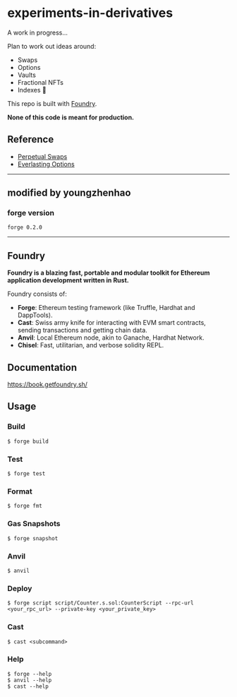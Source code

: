 # experiments-in-derivatives

A work in progress...

Plan to work out ideas around:

- Swaps
- Options
- Vaults
- Fractional NFTs
- Indexes 🤔

This repo is built with [Foundry](https://github.com/gakonst/foundry).

**None of this code is meant for production.**

## Reference

- [Perpetual Swaps](https://research.paradigm.xyz/cartoon-guide-to-perps)
- [Everlasting Options](https://www.paradigm.xyz/2021/05/everlasting-options)

---

## modified by youngzhenhao

### forge version

```text
forge 0.2.0
```

---

## Foundry

**Foundry is a blazing fast, portable and modular toolkit for Ethereum application development written in Rust.**

Foundry consists of:

-   **Forge**: Ethereum testing framework (like Truffle, Hardhat and DappTools).
-   **Cast**: Swiss army knife for interacting with EVM smart contracts, sending transactions and getting chain data.
-   **Anvil**: Local Ethereum node, akin to Ganache, Hardhat Network.
-   **Chisel**: Fast, utilitarian, and verbose solidity REPL.

## Documentation

https://book.getfoundry.sh/

## Usage

### Build

```shell
$ forge build
```

### Test

```shell
$ forge test
```

### Format

```shell
$ forge fmt
```

### Gas Snapshots

```shell
$ forge snapshot
```

### Anvil

```shell
$ anvil
```

### Deploy

```shell
$ forge script script/Counter.s.sol:CounterScript --rpc-url <your_rpc_url> --private-key <your_private_key>
```

### Cast

```shell
$ cast <subcommand>
```

### Help

```shell
$ forge --help
$ anvil --help
$ cast --help
```
